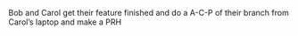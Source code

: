 Bob and Carol get their feature finished and do a A-C-P of their branch from Carol’s laptop and make a PRH



